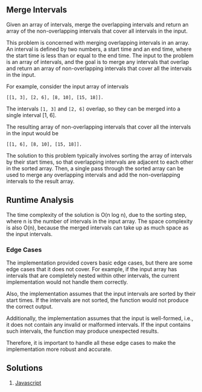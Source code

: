 ## Merge Intervals

Given an array of intervals, merge the overlapping intervals and return an array of the non-overlapping intervals that cover all intervals in the input.

This problem is concerned with merging overlapping intervals in an array. An interval is defined by two numbers, a start time and an end time, where the start time is less than or equal to the end time. The input to the problem is an array of intervals, and the goal is to merge any intervals that overlap and return an array of non-overlapping intervals that cover all the intervals in the input.

For example, consider the input array of intervals 
```
[[1, 3], [2, 6], [8, 10], [15, 18]]. 
```

The intervals `[1, 3]` and `[2, 6]` overlap, so they can be merged into a single interval [1, 6]. 

The resulting array of non-overlapping intervals that cover all the intervals in the input would be 

```
[[1, 6], [8, 10], [15, 18]].
```

The solution to this problem typically involves sorting the array of intervals by their start times, so that overlapping intervals are adjacent to each other in the sorted array. Then, a single pass through the sorted array can be used to merge any overlapping intervals and add the non-overlapping intervals to the result array.

## Runtime Analysis
The time complexity of the solution is O(n log n), due to the sorting step, where n is the number of intervals in the input array. The space complexity is also O(n), because the merged intervals can take up as much space as the input intervals.

### Edge Cases
The implementation provided covers basic edge cases, but there are some edge cases that it does not cover. For example, if the input array has intervals that are completely nested within other intervals, the current implementation would not handle them correctly.

Also, the implementation assumes that the input intervals are sorted by their start times. If the intervals are not sorted, the function would not produce the correct output.

Additionally, the implementation assumes that the input is well-formed, i.e., it does not contain any invalid or malformed intervals. If the input contains such intervals, the function may produce unexpected results.

Therefore, it is important to handle all these edge cases to make the implementation more robust and accurate.


## Solutions
1. [Javascript](./merge_intervals.js)